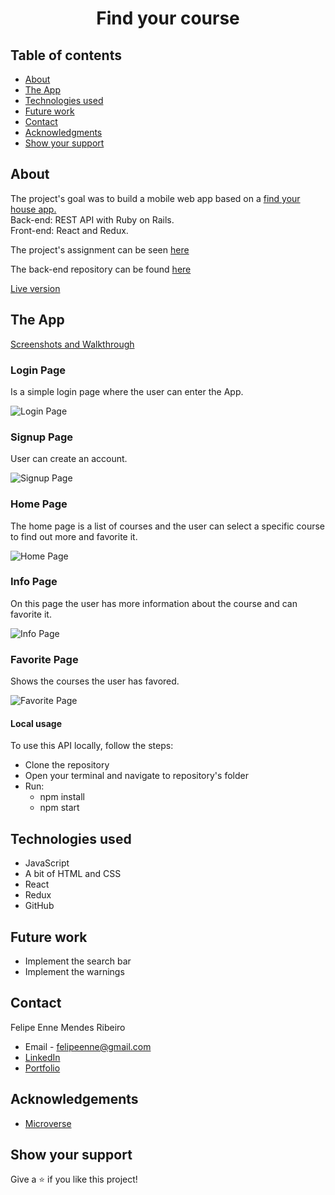 <h1 align="center">Find your course</h1>

## Table of contents

  - [About](#about)
  - [The App](#the-app)
  - [Technologies used](#technologies-used)
  - [Future work](#future-work)
  - [Contact](#contact)
  - [Acknowledgments](#acknowledgments)
  - [Show your support](#show-your-support)

## About

The project's goal was to build a mobile web app based on a <a href="https://www.behance.net/gallery/37706679/Circle-(Landing-page-Dashboard-Mobile-App)"> find your house app.</a><br/>
Back-end: REST API with Ruby on Rails.<br/>
Front-end: React and Redux.

The project's assignment can be seen <a href="https://www.notion.so/Final-Capstone-Project-Find-Your-House-9a424802e7dc48eb8ef40e2ac09397d1"> here</a>

The back-end repository can be found <a href="https://github.com/FelipeEnne/api_find_your_course"> here</a>

<a href="https://eloquent-euclid-648aac.netlify.app/">Live version</a>


## The App

<a href="https://www.loom.com/share/8282162242cd4c3685ff5444903814f7">Screenshots and Walkthrough</a>

### Login Page

Is a simple login page where the user can enter the App.

<img src="./public/img/login.png" alt="Login Page" >

### Signup Page

User can create an account.

<img src="./public/img/signup.png" alt="Signup Page" >

### Home Page

The home page is a list of courses and the user can select a specific course to find out more and favorite it.

<img src="./public/img/home.png" alt="Home Page" >

### Info Page

On this page the user has more information about the course and can favorite it.

<img src="./public/img/info.png" alt="Info Page" >

### Favorite Page

Shows the courses the user has favored.

<img src="./public/img/favorites.png" alt="Favorite Page" >


#### Local usage

To use this API locally, follow the steps:

* Clone the repository
* Open your terminal and navigate to repository's folder
* Run:
  * npm install
  * npm start

## Technologies used

* JavaScript
* A bit of HTML and CSS
* React
* Redux
* GitHub

## Future work

* Implement the search bar
* Implement the warnings

## Contact
Felipe Enne Mendes Ribeiro
* Email - felipeenne@gmail.com
* <a href="https://www.linkedin.com/in/felipe-enne/" target="_blank">LinkedIn</a>
* <a href="https://felipeenne.com/" target="_blank">Portfolio</a>

## Acknowledgements

- [Microverse](https://www.microverse.org/)

## Show your support

Give a ⭐️ if you like this project!

